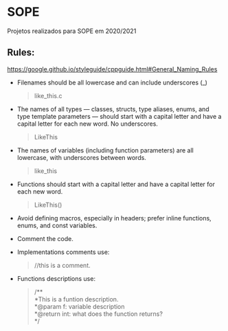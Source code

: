 # SOPE
Projetos realizados para SOPE em 2020/2021

## Rules:
https://google.github.io/styleguide/cppguide.html#General_Naming_Rules
 - Filenames should be all lowercase and can include underscores (_)
    > like_this.c
 - The names of all types — classes, structs, type aliases, enums, and type template parameters — should start with a capital letter and have a capital letter for each new word. No underscores.
    > LikeThis
 - The names of variables (including function parameters) are all lowercase, with underscores between words.
    > like_this
 - Functions should start with a capital letter and have a capital letter for each new word.
    > LikeThis()

 - Avoid defining macros, especially in headers; prefer inline functions, enums, and const variables.

 - Comment the code. 
 - Implementations comments use:
    > //this is a comment. 
 - Functions descriptions use:
    > /** <br>
    >  *This is a funtion description. <br>
    >  *@param f: variable description <br>
    >  *@return int: what does the function returns? <br>
    >  */ 
   
   



